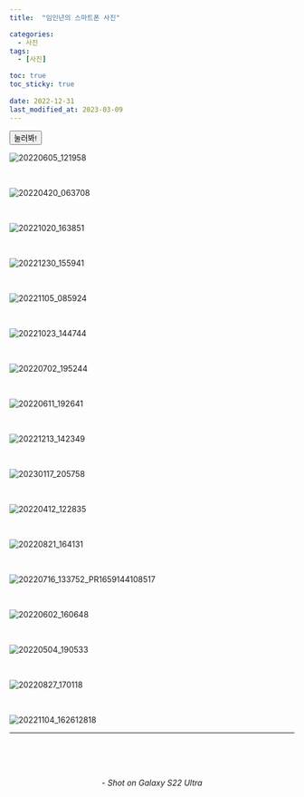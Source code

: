 ```yaml
---
title:  "임인년의 스마트폰 사진"

categories:
  - 사진
tags:
  - [사진]

toc: true
toc_sticky: true
 
date: 2022-12-31
last_modified_at: 2023-03-09
---
```


<button>눌러봐!</button>

![20220605_121958](https://user-images.githubusercontent.com/96360829/214740839-b40b097e-9921-4303-80ce-1ba826a5961d.jpg)

<br/>

![20220420_063708](https://user-images.githubusercontent.com/96360829/214740979-54012a70-35ca-4363-8228-0fe13b635584.jpg)

<br/>

![20221020_163851](https://user-images.githubusercontent.com/96360829/215332629-7151c25f-c4c0-40c7-bdad-002dc43c3702.jpg)

<br/>

![20221230_155941](https://user-images.githubusercontent.com/96360829/214741111-2a1f75dc-c277-4f2a-a58b-02b87f11bfe5.jpg)

<br/>

![20221105_085924](https://user-images.githubusercontent.com/96360829/215059253-4c67632e-8bc0-4e24-94f4-a5d08f60ab01.jpg)

<br/>

![20221023_144744](https://user-images.githubusercontent.com/96360829/214741275-2f22c6e0-1a70-47a5-8450-262075011249.jpg)

<br/>

![20220702_195244](https://user-images.githubusercontent.com/96360829/214741432-8a2825b4-db73-4f8c-9bf9-745fb5bb6140.jpg)

<br/>

![20220611_192641](https://user-images.githubusercontent.com/96360829/214741340-b76eab5e-1aae-42a3-8dc6-9d3d7d98b5b8.jpg)

<br/>

![20221213_142349](https://user-images.githubusercontent.com/96360829/215037378-3c564775-9d07-4120-94e1-627f25285198.jpg)

<br/>

![20230117_205758](https://user-images.githubusercontent.com/96360829/214741282-b2ef0147-cc8b-40fa-9226-539588c00b4c.jpg)

<br/>

![20220412_122835](https://user-images.githubusercontent.com/96360829/223889716-0c79310c-9544-4c04-a75e-661173966d5e.jpg)

<br/>

![20220821_164131](https://user-images.githubusercontent.com/96360829/214741049-13af3d19-87cc-48c4-9cd0-cdfa49c0a070.jpg)

<br/>

![20220716_133752_PR1659144108517](https://user-images.githubusercontent.com/96360829/214741168-59c6e78a-6ead-4d2a-80bf-d955c95ccc18.jpg)

<br/>

![20220602_160648](https://user-images.githubusercontent.com/96360829/214741508-e06f71d0-1193-46e2-b2db-6c64c968928f.jpg)

<br/>

![20220504_190533](https://user-images.githubusercontent.com/96360829/223890157-96ed8aee-fab9-4445-9a31-3bb76146bb2c.jpg)

<br/>

![20220827_170118](https://user-images.githubusercontent.com/96360829/215037735-7f734bdf-111f-4571-abbb-3261e504783a.jpg)

<br/>

![20221104_162612818](https://user-images.githubusercontent.com/96360829/215037885-856673b5-15e5-49eb-8da0-eeea24cb7901.jpg)

---

<br/>
<br/>
<br/>

<i><span style = "color : grey"><center>- Shot on Galaxy S22 Ultra</center></span></i>